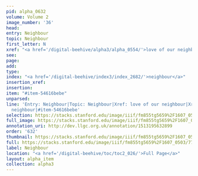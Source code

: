 ```yaml
---
pid: alpha_0632
volume: Volume 2
image_number: '36'
head: 
entry: Neighbour
topic: Neighbour
first_letter: N
xref: "<a href='/digital-beehive/alpha3/alpha_0554/'>love of our neighbour</a>"
see: 
page: 
add: 
type: 
index: "<a href='/digital-beehive/index3/index_2682/'>neighbour</a>"
insertion_xref: 
insertion: 
item: "#item-54616bebe"
unparsed: 
line: 'Entry: Neighbour|Topic: Neighbour|Xref: love of our neighbour|Xref: 4617 [PAGE_MISSING]|Index:
  neighbour|#item-54616bebe'
selection: https://stacks.stanford.edu/image/iiif/fm855tg5659%2F1607_0503/775,228,3035,568/full/0/default.jpg
full_image: https://stacks.stanford.edu/image/iiif/fm855tg5659%2F1607_0503/full/full/0/default.jpg
annotation_uri: http://dev.llgc.org.uk/annotation/1513195632899
order: '632'
thumbnail: https://stacks.stanford.edu/image/iiif/fm855tg5659%2F1607_0503/775,228,600,180/250,/0/default.jpg
full: https://stacks.stanford.edu/image/iiif/fm855tg5659%2F1607_0503/775,228,3035,568/full/0/default.jpg
label: Neighbour
location: "<a href='/digital-beehive/toc/toc2_026/'>Full Page</a>"
layout: alpha_item
collection: alpha3
---
```

